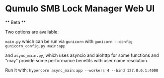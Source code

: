 # Qumulo SMB Lock Manager Web UI

** Beta **

Two options are available:

`main.py` which can be run via `gunicorn` with `gunicorn --config gunicorn_config.py main:app`

and `async_main.py`, which uses asyncio and aiohttp for some functions and "may" provide some performance benefits with user name resolution.

Run it with: `hypercorn async_main:app --workers 4 --bind 127.0.0.1:4000`

